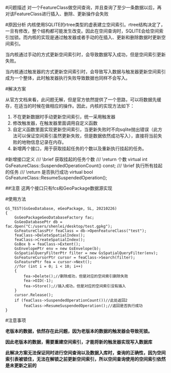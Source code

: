 #问题描述
对一个FeatureClass做空间查询，并且查询了至少一条数据以后，再对该FeatureClass进行插入、删除、更新操作会失败

#原因分析
内核使用SQLITE的rtree类型的虚表建立空间索引。rtree结构决定了，一旦有修改，整个结构都可能发生改变。因此在空间查询时，SQLITE会给空间索引加锁。而内核的实现是通过触发器或者手动的在插入、更新和删除数据时更新空间索引。
	
当内核通过手动的方式更新空间索引时，会导致数据写入成功，但是空间索引更新失败。

当内核通过触发器的方式更新空间索引时，会导致写入数据与触发器更新空间索引成为一个整体，此时触发器执行失败导致数据也同样不会写入。

#解决方案

从官方文档来看，此问题无解，但是官方依然提供了一个思路，可以将数据先缓存，在适当的时候在做相应的操作。因此，内核的实现方法如下：
	
	
1. 不在更新数据时手动更新空间索引，统一采用触发器
2. 修改触发器，在触发器里面调用自定义函数
3. 自定义函数里面实现更新空间索引，当更新失败时不向sqlite抛出错误（此方法可以保证空间索引虽然更新失败，但是数据依然成功写入），直接将当前失败的地物信息记录在内存。
4. 新增两个接口，用于获取挂起任务的个数以及重新执行挂起的任务。

#新增接口定义
    /// \brief 获取挂起的任务个数
	/// \return 个数
	virtual int GsFeatureClass::SuspendedOperationCount() const;
	/// \brief  执行所有挂起的任务
	/// \return  是否执行成功
	virtual bool GsFeatureClass::ResumeSuspendedOperation();

##注意
这两个接口只有fcs和GeoPackage数据源实现

#使用方法
	
    GS_TEST(GsGeoDatabase, eGeoPackage, SL, 20210226)
	{	
		GsGeoPackageGeoDatabaseFactory fac;
		GsGeoDatabasePtr db = fac.Open("C:/users/shenlei/desktop/test.gpkg");
		GsFeatureClassPtr feaClass = db->OpenFeatureClass("test");
		feaClass->DeleteSpatialIndex();
		feaClass->CreateSpatialIndex();
		GsBox b = feaClass->Extent();
		GsEnvelopePtr env = new GsEnvelope(b);
		GsSpatialQueryFilterPtr filter = new GsSpatialQueryFilter(env);
		GsFeatureCursorPtr cursor = feaClass->Search(filter);
		GsFeaturePtr fea = cursor->Next();
		//for (int i = 0; i < 10; i++)
		{
			fea->Delete();//删除成功，但是对应的空间索引删除失败
			fea->OID(-1);
			fea->Store();//插入成功，但是对应的空间索引没有插入
		}
		cursor.Release();
		if (feaClass->SuspendedOperationCount())//此处返回2
			feaClass->ResumeSuspendedOperation();//返回是否执行成功
	}
	

#注意事项

**老版本的数据，依然存在此问题，因为老版本的数据的触发器会导致死锁。**

**因此老版本的数据，需要重建空间索引，才能将新的触发器实现写入数据库**

**此解决方案无法保证同时进行空间查询以及数据入库时，查询的正确性，因为空间索引表被锁住，无法在解锁之前更新空间索引，所以空间查询使用的空间索引依然是未更新之前的**
